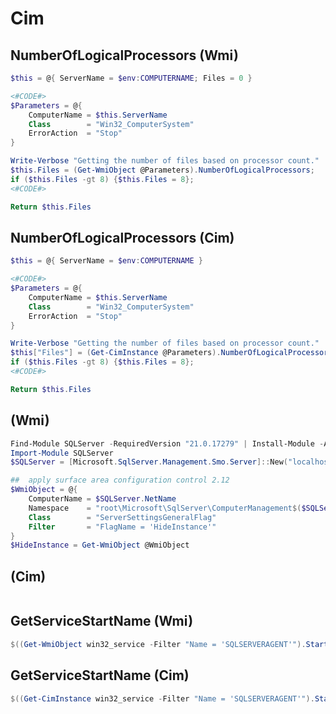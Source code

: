 # Cim

## NumberOfLogicalProcessors (Wmi)

```powershell
$this = @{ ServerName = $env:COMPUTERNAME; Files = 0 }

<#CODE#>
$Parameters = @{
    ComputerName = $this.ServerName
    Class        = "Win32_ComputerSystem"
    ErrorAction  = "Stop"
}

Write-Verbose "Getting the number of files based on processor count."
$this.Files = (Get-WmiObject @Parameters).NumberOfLogicalProcessors;
if ($this.Files -gt 8) {$this.Files = 8};
<#CODE#>

Return $this.Files
```
## NumberOfLogicalProcessors (Cim)

```powershell
$this = @{ ServerName = $env:COMPUTERNAME }

<#CODE#>
$Parameters = @{
    ComputerName = $this.ServerName
    Class        = "Win32_ComputerSystem"
    ErrorAction  = "Stop"
}

Write-Verbose "Getting the number of files based on processor count."
$this["Files"] = (Get-CimInstance @Parameters).NumberOfLogicalProcessors;
if ($this.Files -gt 8) {$this.Files = 8};
<#CODE#>

Return $this.Files
```

## (Wmi)

```powershell
Find-Module SQLServer -RequiredVersion "21.0.17279" | Install-Module -AllowClobber -Force
Import-Module SQLServer
$SQLServer = [Microsoft.SqlServer.Management.Smo.Server]::New("localhost")

##  apply surface area configuration control 2.12
$WmiObject = @{
    ComputerName = $SQLServer.NetName
    Namespace    = "root\Microsoft\SqlServer\ComputerManagement$($SQLServer.VersionMajor)"
    Class        = "ServerSettingsGeneralFlag"
    Filter       = "FlagName = 'HideInstance'"
}
$HideInstance = Get-WmiObject @WmiObject
```

## (Cim)

```powershell
```

## GetServiceStartName (Wmi)

```powershell
$((Get-WmiObject win32_service -Filter "Name = 'SQLSERVERAGENT'").StartName)
```

## GetServiceStartName (Cim)

```powershell
$((Get-CimInstance win32_service -Filter "Name = 'SQLSERVERAGENT'").StartName)
```
